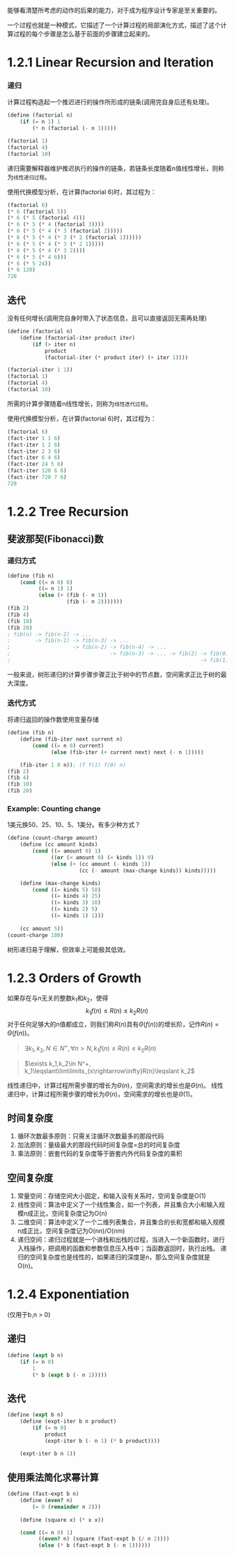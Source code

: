 能够看清楚所考虑的动作的后果的能力，对于成为程序设计专家是至关重要的。

一个过程也就是一种模式，它描述了一个计算过程的局部演化方式，描述了这个计算过程的每个步骤是怎么基于前面的步骤建立起来的。

# 1.2.1 Linear Recursion and Iteration
### 递归
计算过程构造起一个推迟进行的操作所形成的链条(调用完自身后还有处理)。
```Scheme
(define (factorial n)
    (if (= n 1) 1
        (* n (factorial (- n 1)))))

(factorial 1) 
(factorial 4) 
(factorial 10)
```
递归需要解释器维护推迟执行的操作的链条，若链条长度随着n值线性增长，则称为`线性递归过程`。

使用代换模型分析，在计算(factorial 6)时，其过程为：
```Scheme
(factorial 6)
(* 6 (factorial 5))
(* 6 (* 5 (factorial 4)))
(* 6 (* 5 (* 4 (factorial 3))))
(* 6 (* 5 (* 4 (* 3 (factorial 2)))))
(* 6 (* 5 (* 4 (* 3 (* 2 (factorial 1))))))
(* 6 (* 5 (* 4 (* 3 (* 2 1)))))
(* 6 (* 5 (* 4 (* 3 2))))
(* 6 (* 5 (* 4 6)))
(* 6 (* 5 24))
(* 6 120)
720
```

## 迭代
没有任何增长(调用完自身时带入了状态信息，且可以直接返回无需再处理)
```Scheme
(define (factorial n)
    (define (factorial-iter product iter)
        (if (> iter n)
            product
            (factorial-iter (* product iter) (+ iter 1))))

(factorial-iter 1 1))
(factorial 1) 
(factorial 4) 
(factorial 10)
```
所需的计算步骤随着n线性增长，则称为`线性迭代过程`。

使用代换模型分析，在计算(factorial 6)时，其过程为：
```Scheme
(factorial 6)
(fact-iter 1 1 6)
(fact-iter 1 2 6)
(fact-iter 2 3 6)
(fact-iter 6 4 6)
(fact-iter 24 5 6)
(fact-iter 120 6 6)
(fact-iter 720 7 6)
720
```

# 1.2.2 Tree Recursion
## 斐波那契(Fibonacci)数
### 递归方式
```Scheme
(define (fib n)
    (cond ((= n 0) 0)
          ((= n 1) 1)
          (else (+ (fib (- n 1))
                   (fib (- n 2)))))))
(fib 2)
(fib 4)
(fib 10)
(fib 20)
; fib(n) -> fib(n-2) -> ...
;        -> fib(n-1) -> fib(n-3) -> ...
;                    -> fib(n-2) -> fib(n-4) -> ...
;                                -> fib(n-3) -> ... -> fib(2) -> fib(0)
;                                                             -> fib(1)
```
一般来说，树形递归的计算步骤步骤正比于树中的节点数，空间需求正比于树的最大深度。

### 迭代方式
将递归返回的操作数使用变量存储
```Scheme
(define (fib n)
    (define (fib-iter next current n)
        (cond ((= n 0) current)
              (else (fib-iter (+ current next) next (- n 1)))))

    (fib-iter 1 0 n)); (f f(1) f(0) n)
(fib 2)
(fib 4)
(fib 10)
(fib 20)
```

### Example: Counting change
1美元换50、25、10、5、1美分。有多少种方式？
```Scheme
(define (count-charge amount)
    (define (cc amount kinds)
        (cond ((= amount 0) 1)
              ((or (< amount 0) (< kinds 1)) 0)
              (else (+ (cc amount (- kinds 1))
                       (cc (- amount (max-change kinds)) kinds)))))

    (define (max-change kinds)
        (cond ((= kinds 5) 50)
              ((= kinds 4) 25)
              ((= kinds 3) 10)
              ((= kinds 2) 5)
              ((= kinds 1) 1)))
    
    (cc amount 5))
(count-charge 100)
```
树形递归易于理解，但效率上可能极其低效。


# 1.2.3 Orders of Growth
如果存在与n无关的整数$k_1$和$k_2$，使得
$$k_1f(n) \leqslant R(n) \leqslant k_2R(n)$$
对于任何足够大的n值都成立，则我们称$R(n)$具有$\Theta(f(n))$的增长阶，记作$R(n)=\Theta(f(n))$。
> $\exists k_1,k_2,N \in N^+, \forall n>N, k_1f(n)\leqslant R(n)\leqslant k_2R(n)$

> $\exists k_1,k_2\in N^+, k_1\leqslant\lim\limits_{x\rightarrow\infty}R(n)\leqslant k_2$

线性递归中，计算过程所需步骤的增长为$\Theta(n)$，空间需求的增长也是$\Theta(n)$。
线性递归中，计算过程所需步骤的增长为$\Theta(n)$，空间需求的增长也是$\Theta(1)$。

## 时间复杂度
1. 循环次数最多原则：只需关注循环次数最多的那段代码
2. 加法原则：量级最大的那段代码时间复杂度=总的时间复杂度
3. 乘法原则：嵌套代码的复杂度等于嵌套内外代码复杂度的乘积

## 空间复杂度
1. 常量空间：存储空间大小固定，和输入没有关系时，空间复杂度是O(1)
2. 线性空间：算法中定义了一个线性集合，如一个列表，并且集合大小和输入规模n成正比，空间复杂度记为O(n)
3. 二维空间：算法中定义了一个二维列表集合，并且集合的长和宽都和输入规模n成正比，空间复杂度记为O(nn)/O(nm)
4. 递归空间：递归过程就是一个进栈和出栈的过程，当进入一个新函数时，进行入栈操作，把调用的函数和参数信息压入栈中；当函数返回时，执行出栈。
递归的空间复杂度也是线性的，如果递归的深度是n，那么空间复杂度就是O(n)。

# 1.2.4 Exponentiation
(仅用于b,n > 0)
## 递归
```scheme
(define (expt b n)
    (if (= n 0)
        1
        (* b (expt b (- n 1)))))
```
## 迭代
```scheme
(define (expt b n)
    (define (expt-iter b n product)
        (if (= n 0)
            product
            (expt-iter b (- n 1) (* b product))))
    
    (expt-iter b n 1))
```

## 使用乘法简化求幂计算
```scheme
(define (fast-expt b n)
    (define (even? n)
        (= 0 (remainder n 2)))
    
    (define (square x) (* x x))

    (cond ((= n 0) 1)
          ((even? n) (square (fast-expt b (/ n 2))))
          (else (* b (fast-expt b (- n 1))))))
```